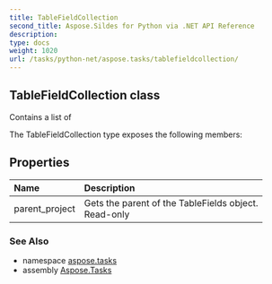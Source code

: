 ```yaml
---
title: TableFieldCollection
second_title: Aspose.Sildes for Python via .NET API Reference
description: 
type: docs
weight: 1020
url: /tasks/python-net/aspose.tasks/tablefieldcollection/
---
```


## TableFieldCollection class

Contains a list of

The TableFieldCollection type exposes the following members:
## Properties
| Name | Description |
| :- | :- |
|parent_project|Gets the parent of the TableFields object. <br/>            Read-only|

### See Also

* namespace [aspose.tasks](/tasks/python-net/aspose.tasks/)
* assembly [Aspose.Tasks](/tasks/python-net/)

